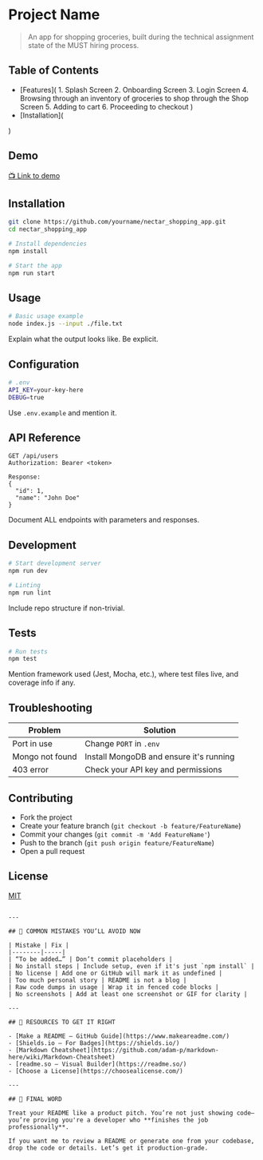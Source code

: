# Project Name

> An app for shopping groceries, built during the technical assignment state of the MUST hiring process.

## Table of Contents

- [Features]( 1. Splash Screen 2. Onboarding Screen 3. Login Screen 4. Browsing through an inventory of groceries to shop through the Shop Screen 5. Adding to cart 6. Proceeding to checkout
  )
- [Installation](

)

## Demo

[📺 Link to demo](https://example.com)

## Installation

```bash
git clone https://github.com/yourname/nectar_shopping_app.git
cd nectar_shopping_app

# Install dependencies
npm install

# Start the app
npm run start
```

## Usage

```bash
# Basic usage example
node index.js --input ./file.txt
```

Explain what the output looks like. Be explicit.

## Configuration

```bash
# .env
API_KEY=your-key-here
DEBUG=true
```

Use `.env.example` and mention it.

## API Reference

```http
GET /api/users
Authorization: Bearer <token>

Response:
{
  "id": 1,
  "name": "John Doe"
}
```

Document ALL endpoints with parameters and responses.

## Development

```bash
# Start development server
npm run dev

# Linting
npm run lint
```

Include repo structure if non-trivial.

## Tests

```bash
# Run tests
npm test
```

Mention framework used (Jest, Mocha, etc.), where test files live, and coverage info if any.

## Troubleshooting

| Problem         | Solution                                |
| --------------- | --------------------------------------- |
| Port in use     | Change `PORT` in `.env`                 |
| Mongo not found | Install MongoDB and ensure it's running |
| 403 error       | Check your API key and permissions      |

## Contributing

- Fork the project
- Create your feature branch (`git checkout -b feature/FeatureName`)
- Commit your changes (`git commit -m 'Add FeatureName'`)
- Push to the branch (`git push origin feature/FeatureName`)
- Open a pull request

## License

[MIT](LICENSE)

```

---

## 🛑 COMMON MISTAKES YOU’LL AVOID NOW

| Mistake | Fix |
|--------|-----|
| “To be added…” | Don’t commit placeholders |
| No install steps | Include setup, even if it's just `npm install` |
| No license | Add one or GitHub will mark it as undefined |
| Too much personal story | README is not a blog |
| Raw code dumps in usage | Wrap it in fenced code blocks |
| No screenshots | Add at least one screenshot or GIF for clarity |

---

## 🔧 RESOURCES TO GET IT RIGHT

- [Make a README – GitHub Guide](https://www.makeareadme.com/)
- [Shields.io – For Badges](https://shields.io/)
- [Markdown Cheatsheet](https://github.com/adam-p/markdown-here/wiki/Markdown-Cheatsheet)
- [readme.so – Visual Builder](https://readme.so/)
- [Choose a License](https://choosealicense.com/)

---

## 📌 FINAL WORD

Treat your README like a product pitch. You’re not just showing code—you’re proving you're a developer who **finishes the job professionally**.

If you want me to review a README or generate one from your codebase, drop the code or details. Let’s get it production-grade.
```

